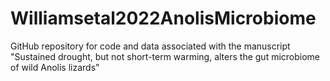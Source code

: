 # Williamsetal2022AnolisMicrobiome
GitHub repository for code and data associated with the manuscript "Sustained drought, but not short-term warming, alters the gut microbiome of wild Anolis lizards"
